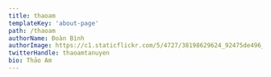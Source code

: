 ```yaml
---
title: thaoam
templateKey: 'about-page'
path: /thaoam
authorName: Đoàn Bình
authorImage: https://c1.staticflickr.com/5/4727/38198629624_92475de496_o.png
twitterHandle: thaoamtanuyen
bio: Thảo Am
---
```


